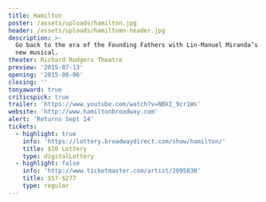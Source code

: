 ```yaml
---
title: Hamilton
poster: /assets/uploads/hamilton.jpg
header: /assets/uploads/hamiltomn-header.jpg
description: >-
  Go back to the era of the Founding Fathers with Lin-Manuel Miranda’s inventive
  new musical.
theater: Richard Rodgers Theatre
preview: '2015-07-13'
opening: '2015-08-06'
closing: ''
tonyaward: true
criticspick: true
trailer: 'https://www.youtube.com/watch?v=NBkI_9cr1Ws'
website: 'http://www.hamiltonbroadway.com'
alert: 'Returns Sept 14'
tickets:
  - highlight: true
    info: 'https://lottery.broadwaydirect.com/show/hamilton/'
    title: $10 Lottery
    type: digitalLottery
  - highlight: false
    info: 'http://www.ticketmaster.com/artist/2095830'
    title: $57-$277
    type: regular
---
```

